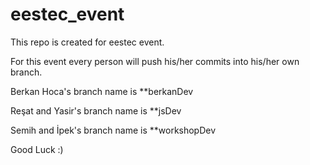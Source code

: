 # eestec_event
This repo is created for eestec event. 
  
  For this event every person will push his/her commits into his/her own branch.

  Berkan Hoca's branch name is **berkanDev

  Reşat and Yasir's branch name is **jsDev
   
  Semih and İpek's branch name is **workshopDev

Good Luck :) 
